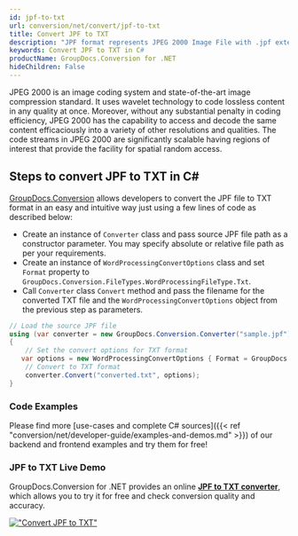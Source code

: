 ```yaml
---
id: jpf-to-txt
url: conversion/net/convert/jpf-to-txt
title: Convert JPF to TXT
description: "JPF format represents JPEG 2000 Image File with .jpf extension. Learn how to convert JPF to TXT file programmatically in C# language using GroupDocs.Conversion for .NET library."
keywords: Convert JPF to TXT in C#
productName: GroupDocs.Conversion for .NET
hideChildren: False
---
```


JPEG 2000 is an image coding system and state-of-the-art image compression standard. It uses wavelet technology to code lossless content in any quality at once. Moreover, without any substantial penalty in coding efficiency, JPEG 2000 has the capability to access and decode the same content efficaciously into a variety of other resolutions and qualities. The code streams in JPEG 2000 are significantly scalable having regions of interest that provide the facility for spatial random access.

## Steps to convert JPF to TXT in C#

[GroupDocs.Conversion](https://products.groupdocs.com/conversion/net) allows developers to convert the JPF file to TXT format in an easy and intuitive way just using a few lines of code as described below:

* Create an instance of `Converter` class and pass source JPF file path as a constructor parameter. You may specify absolute or relative file path as per your requirements. 
* Create an instance of `WordProcessingConvertOptions` class and set `Format` property to `GroupDocs.Conversion.FileTypes.WordProcessingFileType.Txt`.
* Call `Converter` class `Convert` method and pass the filename for the converted TXT file and the `WordProcessingConvertOptions` object from the previous step as parameters.

```csharp
// Load the source JPF file
using (var converter = new GroupDocs.Conversion.Converter("sample.jpf"))
{
    // Set the convert options for TXT format
   var options = new WordProcessingConvertOptions { Format = GroupDocs.Conversion.FileTypes.WordProcessingFileType.Txt };
    // Convert to TXT format
    converter.Convert("converted.txt", options);
}
```

### Code Examples

Please find more [use-cases and complete C# sources]({{< ref "conversion/net/developer-guide/examples-and-demos.md" >}}) of our backend and frontend examples and try them for free!

### JPF to TXT Live Demo

GroupDocs.Conversion for .NET provides an online [**JPF to TXT converter**](https://products.groupdocs.app/conversion/jpf-to-txt), which allows you to try it for free and check conversion quality and accuracy.

[!["Convert JPF to TXT"](conversion/net/images/convert-to-txt/convert-jpf-to-txt.png)](https://products.groupdocs.app/conversion/jpf-to-txt)
